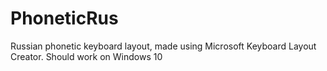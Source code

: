 # PhoneticRus
Russian phonetic keyboard layout, made using Microsoft Keyboard Layout Creator. Should work on Windows 10 
